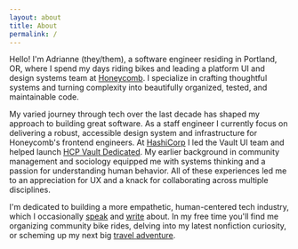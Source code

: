 ```yaml
---
layout: about
title: About
permalink: /
---
```


Hello! I'm Adrianne (they/them), a software engineer residing in Portland, OR, where I spend my days riding bikes and leading a platform UI and design systems team at [Honeycomb](https://www.honeycomb.io/). I specialize in crafting thoughtful systems and turning complexity into beautifully organized, tested, and maintainable code.

My varied journey through tech over the last decade has shaped my approach to building great software. As a staff engineer I currently focus on delivering a robust, accessible design system and infrastructure for Honeycomb's frontend engineers. At [HashiCorp](https://www.hashicorp.com/) I led the Vault UI team and helped launch [HCP Vault Dedicated](https://www.hashicorp.com/en/products/vault/hcp-vault-dedicated).  My earlier background in community management and sociology equipped me with systems thinking and a passion for understanding human behavior. All of these experiences led me to an appreciation for UX and a knack for collaborating across multiple disciplines.

I'm dedicated to building a more empathetic, human-centered tech industry, which I occasionally [speak](http://opensourcebridge.org/sessions/1763) and [write](/blog/) about. In my free time you'll find me organizing community bike rides, delving into my latest nonfiction curiosity, or scheming up my next big [travel adventure](https://drive.google.com/open?id=1muxaKlQ9ndnV7dptPwHesS8o89w&usp=sharing).

